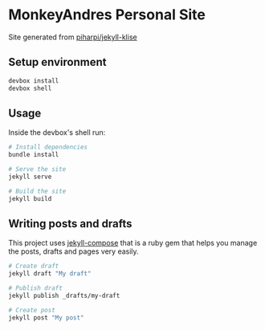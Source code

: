 # MonkeyAndres Personal Site

Site generated from [piharpi/jekyll-klise](https://github.com/piharpi/jekyll-klise)

## Setup environment

```bash
devbox install
devbox shell
```

## Usage

Inside the devbox's shell run:

```bash
# Install dependencies
bundle install

# Serve the site
jekyll serve

# Build the site
jekyll build
```

## Writing posts and drafts

This project uses [jekyll-compose](https://github.com/jekyll/jekyll-compose) that is a ruby gem that helps you manage the posts, drafts and pages very easily.

```bash
# Create draft
jekyll draft "My draft"

# Publish draft
jekyll publish _drafts/my-draft

# Create post
jekyll post "My post"
```